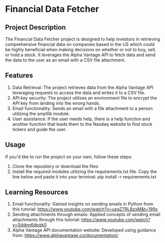 # Financial Data Fetcher


## Project Description
The Financial Data Fetcher project is designed to help investors in retrieving comprehensive financial data on companies based in the US which could be highly beneficial when making decisions on whether or not to buy, sell, or hold a stock. It leverages the Alpha Vantage API to fetch data and send the data to the user as an email with a CSV file attachment. 


## Features
1. Data Retrieval: The project retrieves data from the Alpha Vantage API leveraging requests to access the data and writes it to a CSV file.
2. API key security: The project utilizes an environment file to encrypt the API key from landing into the wrong hands.
3. Email functionality: Sends an email with a file attachment to a person utilizing the smptlib module. 
4. User assistance: If the user needs help, there is a help function and another function that leads them to the Nasdaq website to find stock tickers and guide the user.


## Usage
If you'd like to run the project on your own, follow these steps:
1. Clone the repository or download the files
2. Install the required modules utilizing the requirements.txt file. Copy the line below and paste it into your terminal:
   pip install -r requirements.txt 


## Learning Resources
1. Email functionality: Gained insights on sending emails in Python from this tutorial: https://www.youtube.com/watch?v=ueqZ7RL8zxM&t=199s
2. Sending attachments through emails: Applied concepts of sending email attachments through this tutorial: https://www.youtube.com/watch?v=Sddnn6dpqk0
3. Alpha Vantage API documentation website: Developed using guidance from: https://www.alphavantage.co/documentation/

